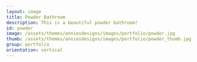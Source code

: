 ```yaml
---
layout: image
title: Powder Bathroom
description: This is a beautiful powder bathroom!
id: powder
image: /assets/themes/anniesdesigns/images/portfolio/powder.jpg
thumb: /assets/themes/anniesdesigns/images/portfolio/powder_thumb.jpg
group: portfolio
orientation: vertical
---
```

